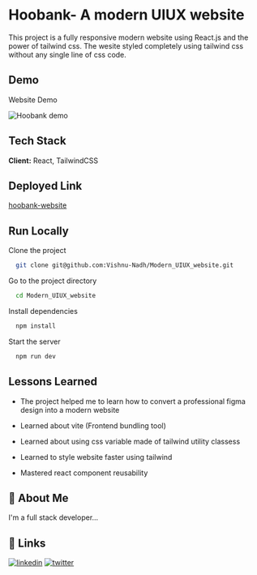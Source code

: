 # Hoobank- A modern UIUX website

This project is a fully responsive modern website
using React.js and the power of tailwind css. The wesite styled completely
using tailwind css without any single line of css code.

## Demo

Website Demo

![Hoobank demo](./demo/hoobank.gif)

## Tech Stack

**Client:** React, TailwindCSS

## Deployed Link

[hoobank-website](https://modernuiux.netlify.app/)

## Run Locally

Clone the project

```bash
  git clone git@github.com:Vishnu-Nadh/Modern_UIUX_website.git
```

Go to the project directory

```bash
  cd Modern_UIUX_website
```

Install dependencies

```bash
  npm install
```

Start the server

```bash
  npm run dev
```

## Lessons Learned

- The project helped me to learn how to convert a
  professional figma design into a modern website

- Learned about vite (Frontend bundling tool)

- Learned about using css variable made of tailwind utility classess

- Learned to style website faster using tailwind

- Mastered react component reusability

## 🚀 About Me

I'm a full stack developer...

## 🔗 Links

[![linkedin](https://img.shields.io/badge/linkedin-0A66C2?style=for-the-badge&logo=linkedin&logoColor=white)](https://www.linkedin.com/in/vishnunadh/)
[![twitter](https://img.shields.io/badge/twitter-1DA1F2?style=for-the-badge&logo=twitter&logoColor=white)](https://twitter.com/_VishnuNadh_)

